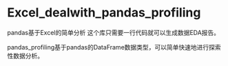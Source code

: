 # Excel_dealwith_pandas_profiling
pandas基于Excel的简单分析
这个库只需要一行代码就可以生成数据EDA报告。

pandas_profiling基于pandas的DataFrame数据类型，可以简单快速地进行探索性数据分析。

